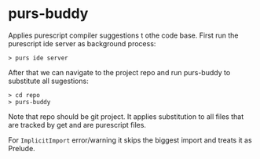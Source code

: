 # purs-buddy

Applies purescript compiler suggestions t othe code base.
First run the purescript ide server as background process:

```
> purs ide server
```

After that we can navigate to the project repo and run purs-buddy
to substitute all sugestions:

```
> cd repo
> purs-buddy
```

Note that repo should be git project.
It applies substitution to all files that are tracked by get and are purescript files.

For `ImplicitImport` error/warning it skips the biggest import and treats it as Prelude.
